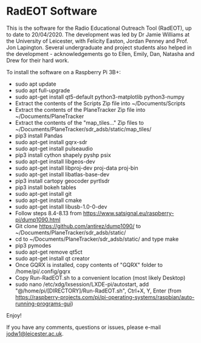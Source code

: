 # RadEOT Software

This is the software for the Radio Educational Outreach Tool (RadEOT), up to date to 20/04/2020. The development was led by Dr Jamie Williams at the University of Leicester, with Felicity Easton, Jordan Penney and Prof. Jon Lapington. Several undergraduate and project students also helped in the development - acknowledgements go to Ellen, Emily, Dan, Natasha and Drew for their hard work.

To install the software on a Raspberry Pi 3B+:
- sudo apt update
- sudo apt full-upgrade
- sudo apt-get install qt5-default python3-matplotlib python3-numpy
- Extract the contents of the Scripts Zip file into ~/Documents/Scripts
- Extract the contents of the PlaneTracker Zip file into ~/Documents/PlaneTracker
- Extract the contents of the "map_tiles..." Zip files to ~/Documents/PlaneTracker/sdr_adsb/static/map_tiles/
- pip3 install Pandas
- sudo apt-get install gqrx-sdr
- sudo apt-get install pulseaudio
- pip3 install cython shapely pyshp psix
- sudo apt-get install libgeos-dev
- sudo apt-get install libproj-dev proj-data proj-bin
- sudo apt-get install libatlas-base-dev
- pip3 install cartopy geocoder pyrtlsdr
- pip3 install bokeh tables
- sudo apt-get install git
- sudo apt-get install cmake
- sudo apt-get install libusb-1.0-0-dev
- Follow steps 8.4-8.13 from https://www.satsignal.eu/raspberry-pi/dump1090.html
- Git clone https://github.com/antirez/dump1090/ to ~/Documents/PlaneTracker/sdr_adsb/static/
- cd to ~/Documents/PlaneTracker/sdr_adsb/static/ and type make
- pip3 pymodes
- sudo apt-get remove qt5ct
- sudo apt-get install qt creator
- Once GQRX is installed, copy contents of "GQRX" folder to /home/pi/.config/gqrx
- Copy Run-RadEOT.sh to a convenient location (most likely Desktop)
- sudo nano /etc/xdg/lxsession/LXDE-pi/autostart, add "@/home/pi/[DIRECTORY]/Run-RadEOT.sh", Ctrl+X, Y, Enter (from https://raspberry-projects.com/pi/pi-operating-systems/raspbian/auto-running-programs-gui)

Enjoy!

If you have any comments, questions or issues, please e-mail jodw1@leicester.ac.uk.
